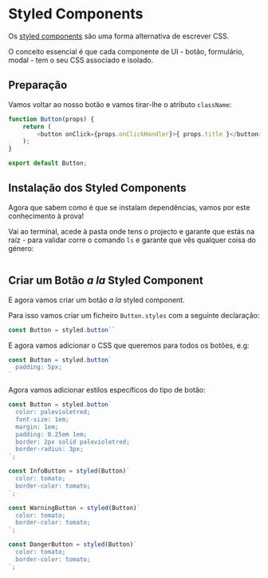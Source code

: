 # Styled Components

Os [styled components](https://styled-components.com/) são uma forma alternativa de escrever CSS.

O conceito essencial é que cada componente de UI - botão, formulário, modal - tem o seu CSS associado e isolado.

## Preparação

Vamos voltar ao nosso botão e vamos tirar-lhe o atributo `className`:

```javascript
function Button(props) {
    return (
        <button onClick={props.onClickHandler}>{ props.title }</button>
    );
}

export default Button;
```

## Instalação dos Styled Components

Agora que sabem como é que se instalam dependências, vamos por este conhecimento à prova!

Vai ao terminal, acede à pasta onde tens o projecto e garante que estás na raíz - para validar corre o comando `ls` e garante que vês qualquer coisa do género:

```

```


## Criar um Botão _a la_ Styled Component

E agora vamos criar um botão _a la_ styled component.

Para isso vamos criar um ficheiro `Button.styles` com a seguinte declaração:

```javascript
const Button = styled.button``
```

E agora vamos adicionar o CSS que queremos para todos os botões, e.g:

```javascript
const Button = styled.button`
  padding: 5px;
`
```

Agora vamos adicionar estilos específicos do tipo de botão:

```javascript
const Button = styled.button`
  color: palevioletred;
  font-size: 1em;
  margin: 1em;
  padding: 0.25em 1em;
  border: 2px solid palevioletred;
  border-radius: 3px;
`;

const InfoButton = styled(Button)`
  color: tomato;
  border-color: tomato;
`;

const WarningButton = styled(Button)`
  color: tomato;
  border-color: tomato;
`;

const DangerButton = styled(Button)`
  color: tomato;
  border-color: tomato;
`;
```
